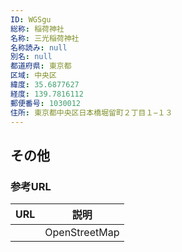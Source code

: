 ```yaml
---
ID: WGSgu
総称: 稲荷神社
名称: 三光稲荷神社
名称読み: null
別名: null
都道府県: 東京都
区域: 中央区
緯度: 35.6877627
経度: 139.7816112
郵便番号: 1030012
住所: 東京都中央区日本橋堀留町２丁目１−１３
---
```


## その他

### 参考URL

| URL | 説明          |
| --- | ------------- |
|     | OpenStreetMap |
